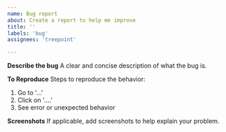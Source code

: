 ```yaml
---
name: Bug report
about: Create a report to help me improve
title: ''
labels: 'bug'
assignees: 'treepoint'

---
```


**Describe the bug**
A clear and concise description of what the bug is.

**To Reproduce**
Steps to reproduce the behavior:
1. Go to '...'
2. Click on '....'
3. See error or unexpected behavior

**Screenshots**
If applicable, add screenshots to help explain your problem.
